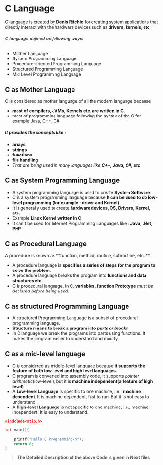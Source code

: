 # C Language
C language is created by **Denis Ritchie** for creating system applications that directly interact with the hardware devices such as **drivers, kernels, etc**

###### C language defined as following ways:
- Mother Language
- System Programming Language
- Procedure-oriented Programming Language
- Structured Programming Language
- Mid Level Programming Language

## C as Mother Language
C is considered as mother language of all the modern language because 
- **most of compilers, JVMs, Kernels etc. are written in C**.
- most of programming language following the syntax of the C  for example Java, C++, C#

##### It provides the concepts like :
- **arrays**
- **strings**
- **functions**
- **file handling**
- *That are being used in many languages like **C++, Java, C#, etc***

## C as System Programming Language
- A system programming language is used to create **System Software**.
- C is a system programming language because **It can be used to do low-level programming (for example : driver and Kernel)** 
- It is generally used to create **hardware devices, OS, Drivers, Kernel, etc.**
- Example **Linux Kernel written in C**
- It can't be used for Internet Programming Languages like : **Java, .Net, PHP**

## C as Procedural Language
A procedure is known as **function, method, routine, subroutine, etc. ** 
- A procedure language is **specifies a series of steps for the program to solve the problem**.
- A procedure language breaks the program into **functions and data structures etc.**
- C is procedural language. In C, **variables, function Prototype** *must be declared before being used*.

## C as structured Programming Language

- A structured Programming Language is a subset of procedural programming language.
- **Structure means to break a program into *parts or blocks***
- In C language we break the programs into parts using functions. It makes the program easier to understand and modify.

## C as a mid-level language
- C is considered as middle-level language because **it supports the feature of both low-level and high level languages.**
- C program is converted into assembly code, it supports *pointer arithmetic*(low-level), but it is **machine independent(a feature of high level)**
-  A **Low-level Language** is specific to one machine, i.e., **machine dependent**. It is machine dependent, fast to run. But it is not easy to understand.
- A **High-level Language** is not specific to one machine, i.e., machine independent. It is easy to understand.

```C
#indclude<stio.h>

int main(){
	
	printf("Hello C Programming\n");
	return 0;
}
```

>**The Detailed Description of the above Code is given in Next files**


